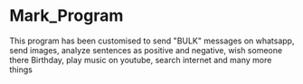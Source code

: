 # Mark_Program
This program has been customised to send "BULK" messages on whatsapp, send images, analyze sentences as positive and negative, wish someone there Birthday, play music on youtube, search internet and many more things
